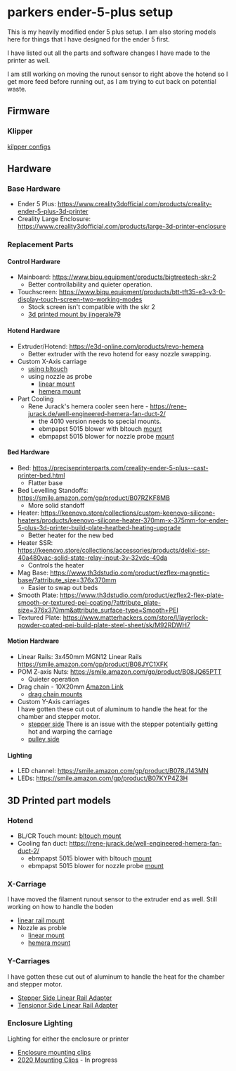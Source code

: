 # parkers ender-5-plus setup

This is my heavily modified ender 5 plus setup. I am also storing models here for things that I have designed for the ender 5 first.

I have listed out all the parts and software changes I have made to the printer as well.

I am still working on moving the runout sensor to right above the hotend so I get more feed before running out, as I am trying to cut back on potential waste.

## Firmware
### Klipper
[kilpper configs](/klipper/)

## Hardware
### Base Hardware
* Ender 5 Plus: https://www.creality3dofficial.com/products/creality-ender-5-plus-3d-printer
* Creality Large Enclosure: https://www.creality3dofficial.com/products/large-3d-printer-enclosure

### Replacement Parts
#### Control Hardware
* Mainboard: https://www.biqu.equipment/products/bigtreetech-skr-2
    * Better controllability and quieter operation.
* Touchscreen: https://www.biqu.equipment/products/btt-tft35-e3-v3-0-display-touch-screen-two-working-modes
    * Stock screen isn't compatible with the skr 2
    * [3d printed mount by jingerale79](https://www.thingiverse.com/thing:4507896)

#### Hotend Hardware
* Extruder/Hotend: https://e3d-online.com/products/revo-hemera
    * Better extruder with the revo hotend for easy nozzle swapping.
* Custom X-Axis carriage
    * [using bltouch](models/x-axis/hemera-linear-mount.stl)
    * using nozzle as probe
        * [linear mount](models/x-axis/hemera-linear-mount-nozzle-probe.stl)
        * [hemera mount](models/x-axis/hemera-mount-nozzle-probe.stl)
* Part Cooling
    * Rene Jurack's hemera cooler seen here - https://rene-jurack.de/well-engineered-hemera-fan-duct-2/
        * the 4010 version needs to special mounts.
        * ebmpapst 5015 blower with bltouch [mount](models/fan-mounts/hemera-bl-touch-5015-mount.stl)
        * ebmpapst 5015 blower for nozzle probe [mount](models/fan-mounts/hemera-5015-mount.stl)

#### Bed Hardware
* Bed: https://preciseprinterparts.com/creality-ender-5-plus--cast-printer-bed.html
    * Flatter base
* Bed Levelling Standoffs: https://smile.amazon.com/gp/product/B07RZKF8MB
    * More solid standoff
* Heater: https://keenovo.store/collections/custom-keenovo-silicone-heaters/products/keenovo-silicone-heater-370mm-x-375mm-for-ender-5-plus-3d-printer-build-plate-heatbed-heating-upgrade
    * Better heater for the new bed
* Heater SSR: https://keenovo.store/collections/accessories/products/delixi-ssr-40a480vac-solid-state-relay-input-3v-32vdc-40da
    * Controls the heater
* Mag Base: https://www.th3dstudio.com/product/ezflex-magnetic-base/?attribute_size=376x370mm
    * Easier to swap out beds
* Smooth Plate: https://www.th3dstudio.com/product/ezflex2-flex-plate-smooth-or-textured-pei-coating/?attribute_plate-size=376x370mm&attribute_surface-type=Smooth+PEI
* Textured Plate: https://www.matterhackers.com/store/l/layerlock-powder-coated-pei-build-plate-steel-sheet/sk/M92RDWH7

#### Motion Hardware
* Linear Rails: 3x450mm MGN12 Linear Rails https://smile.amazon.com/gp/product/B08JYC1XFK
* POM Z-axis Nuts: https://smile.amazon.com/gp/product/B08JQ65PTT
    * Quieter operation
* Drag chain - 10X20mm [Amazon Link](https://www.amazon.com/gp/product/B07SFFT1K5)
    * [drag chain mounts](models/y-axis/dragchain/)
* Custom Y-Axis carriages  
    I have gotten these cut out of aluminum to handle the heat for the chamber and stepper motor.
    * [stepper side](models/y-axis/y-axis-linear-carriage-stepper-side.stl)
        There is an issue with the stepper potentially getting hot and warping the carriage
    * [pulley side](models/y-axis/y-axis-linear-carriage-pully-side.stl)

#### Lighting
* LED channel: https://smile.amazon.com/gp/product/B078J143MN
* LEDs: https://smile.amazon.com/gp/product/B07KYP4Z3H


## 3D Printed part models
### Hotend
* BL/CR Touch mount: [bltouch mount](models/hemera-bltouch-mount.stl)
* Cooling fan duct: https://rene-jurack.de/well-engineered-hemera-fan-duct-2/
    * ebmpapst 5015 blower with bltouch [mount](models/fan-mounts/hemera-bl-touch-5015-mount.stl)
    * ebmpapst 5015 blower for nozzle probe [mount](models/fan-mounts/hemera-5015-mount.stl)

### X-Carriage
I have moved the filament runout sensor to the extruder end as well. Still working on how to handle the boden
* [linear rail mount](models/x-axis/hemera-linear-mount.stl)
* Nozzle as proble
    * [linear mount](models/x-axis/hemera-linear-mount-nozzle-probe.stl)
    * [hemera mount](models/x-axis/hemera-mount-nozzle-probe.stl)

### Y-Carriages  
I have gotten these cut out of aluminum to handle the heat for the chamber and stepper motor.
* [Stepper Side Linear Rail Adapter](models/y-axis/y-axis-linear-carriage-stepper-side.stl)
* [Tensionor Side Linear Rail Adapter](models/y-axis/y-axis-linear-carriage-pully-side.stl)

### Enclosure Lighting
Lighting for either the enclosure or printer
* [Enclosure mounting clips](models/creality-enclosure-lighting-mount.stl)
* [2020 Mounting Clips]() - In progress
